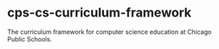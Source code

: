 # cps-cs-curriculum-framework
 The curriculum framework for computer science education at Chicago Public Schools.
